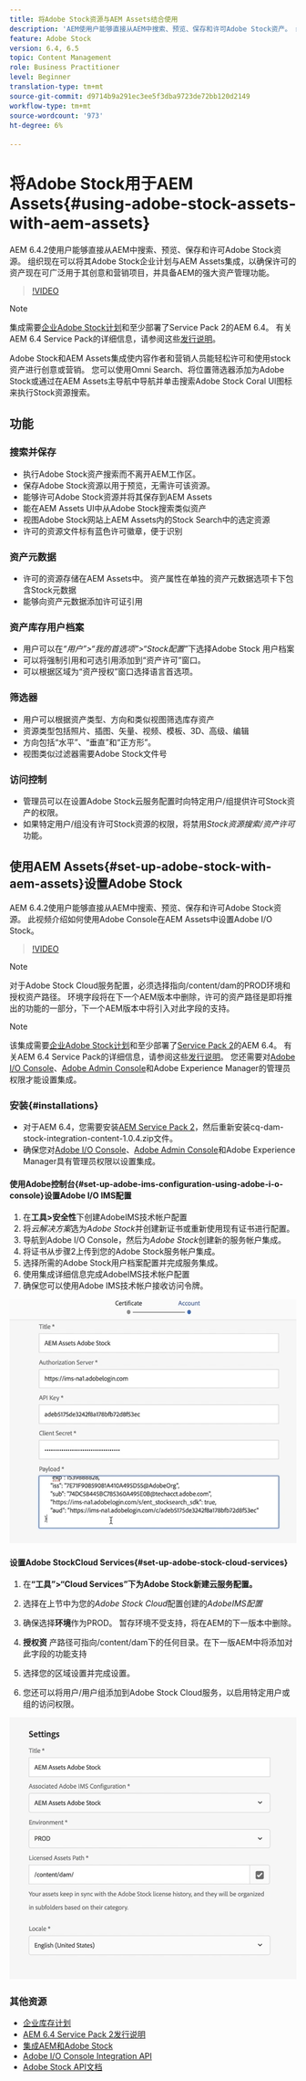 ```yaml
---
title: 将Adobe Stock资源与AEM Assets结合使用
description: 'AEM使用户能够直接从AEM中搜索、预览、保存和许可Adobe Stock资产。 组织现在可以将其Adobe Stock企业计划与AEM Assets集成，以确保许可的资产现在可广泛用于其创意和营销项目，并具备AEM的强大资产管理功能。 '
feature: Adobe Stock
version: 6.4, 6.5
topic: Content Management
role: Business Practitioner
level: Beginner
translation-type: tm+mt
source-git-commit: d9714b9a291ec3ee5f3dba9723de72bb120d2149
workflow-type: tm+mt
source-wordcount: '973'
ht-degree: 6%

---
```



# 将Adobe Stock用于AEM Assets{#using-adobe-stock-assets-with-aem-assets}

AEM 6.4.2使用户能够直接从AEM中搜索、预览、保存和许可Adobe Stock资源。 组织现在可以将其Adobe Stock企业计划与AEM Assets集成，以确保许可的资产现在可广泛用于其创意和营销项目，并具备AEM的强大资产管理功能。

>[!VIDEO](https://video.tv.adobe.com/v/24678/?quality=9&learn=on)

>[!NOTE]
>
>集成需要[企业Adobe Stock计划](https://landing.adobe.com/en/na/products/creative-cloud/ctir-4625-stock-for-enterprise/index.html)和至少部署了Service Pack 2的AEM 6.4。 有关AEM 6.4 Service Pack的详细信息，请参阅这些[发行说明](https://helpx.adobe.com/experience-manager/6-4/release-notes/sp-release-notes.html)。

Adobe Stock和AEM Assets集成使内容作者和营销人员能轻松许可和使用stock资产进行创意或营销。 您可以使用Omni Search、将位置筛选器添加为Adobe Stock或通过在AEM Assets主导航中导航并单击搜索Adobe Stock Coral UI图标来执行Stock资源搜索。

## 功能

### 搜索并保存

* 执行Adobe Stock资产搜索而不离开AEM工作区。
* 保存Adobe Stock资源以用于预览，无需许可该资源。
* 能够许可Adobe Stock资源并将其保存到AEM Assets
* 能在AEM Assets UI中从Adobe Stock搜索类似资产
* 视图Adobe Stock网站上AEM Assets内的Stock Search中的选定资源
* 许可的资源文件标有蓝色许可徽章，便于识别

### 资产元数据

* 许可的资源存储在AEM Assets中。 资产属性在单独的资产元数据选项卡下包含Stock元数据
* 能够向资产元数据添加许可证引用

### 资产库存用户档案

* 用户可以在&#x200B;*“用户”>“我的首选项”>“Stock配置”*&#x200B;下选择Adobe Stock 用户档案
* 可以将强制引用和可选引用添加到“资产许可”窗口。
* 可以根据区域为“资产授权”窗口选择语言首选项。

### 筛选器

* 用户可以根据资产类型、方向和类似视图筛选库存资产
* 资源类型包括照片、插图、矢量、视频、模板、3D、高级、编辑
* 方向包括“水平”、“垂直”和“正方形”。
* 视图类似过滤器需要Adobe Stock文件号

### 访问控制

* 管理员可以在设置Adobe Stock云服务配置时向特定用户/组提供许可Stock资产的权限。
* 如果特定用户/组没有许可Stock资源的权限，将禁用&#x200B;*Stock资源搜索/资产许可*&#x200B;功能。

## 使用AEM Assets{#set-up-adobe-stock-with-aem-assets}设置Adobe Stock

AEM 6.4.2使用户能够直接从AEM中搜索、预览、保存和许可Adobe Stock资源。 此视频介绍如何使用Adobe Console在AEM Assets中设置Adobe I/O Stock。

>[!VIDEO](https://video.tv.adobe.com/v/25043/?quality=12&learn=on)

>[!NOTE]
>
>对于Adobe Stock Cloud服务配置，必须选择指向/content/dam的PROD环境和授权资产路径。 环境字段将在下一个AEM版本中删除，许可的资产路径是即将推出的功能的一部分，下一个AEM版本中将引入对此字段的支持。

>[!NOTE]
>
>该集成需要[企业Adobe Stock计划](https://landing.adobe.com/en/na/products/creative-cloud/ctir-4625-stock-for-enterprise/index.html)和至少部署了[Service Pack 2](https://www.adobeaemcloud.com/content/marketplace/marketplaceProxy.html?packagePath=/content/companies/public/adobe/packages/cq640/servicepack/AEM-6.4.2.0)的AEM 6.4。 有关AEM 6.4 Service Pack的详细信息，请参阅这些[发行说明](https://helpx.adobe.com/experience-manager/6-4/release-notes/sp-release-notes.html)。 您还需要对[Adobe I/O Console](https://console.adobe.io/)、[Adobe Admin Console](https://adminconsole.adobe.com/)和Adobe Experience Manager的管理员权限才能设置集成。

### 安装{#installations}

* 对于AEM 6.4，您需要安装[AEM Service Pack 2](https://www.adobeaemcloud.com/content/marketplace/marketplaceProxy.html?packagePath=/content/companies/public/adobe/packages/cq640/servicepack/AEM-6.4.2.0)，然后重新安装cq-dam-stock-integration-content-1.0.4.zip文件。
* 确保您对[Adobe I/O Console](https://console.adobe.io/)、[Adobe Admin Console](https://adminconsole.adobe.com/)和Adobe Experience Manager具有管理员权限以设置集成。

#### 使用Adobe控制台{#set-up-adobe-ims-configuration-using-adobe-i-o-console}设置Adobe I/O IMS配置

1. 在&#x200B;**工具>安全性**&#x200B;下创建AdobeIMS技术帐户配置
2. 将&#x200B;*云解决方案*&#x200B;选为&#x200B;*Adobe Stock*&#x200B;并创建新证书或重新使用现有证书进行配置。
3. 导航到Adobe I/O Console，然后为&#x200B;*Adobe Stock*&#x200B;创建新的服务帐户集成。
4. 将证书从步骤2上传到您的Adobe Stock服务帐户集成。
5. 选择所需的Adobe Stock用户档案配置并完成服务集成。
6. 使用集成详细信息完成AdobeIMS技术帐户配置
7. 确保您可以使用Adobe IMS技术帐户接收访问令牌。

![Adobe IMS 技术帐户](assets/screen_shot_2018-10-22at12219pm.png)

#### 设置Adobe StockCloud Services{#set-up-adobe-stock-cloud-services}

1. 在&#x200B;**“工具”>“Cloud Services”下为Adobe Stock新建云服务配置。**
2. 选择在上节中为您的&#x200B;*Adobe Stock Cloud*&#x200B;配置创建的&#x200B;*AdobeIMS配置*

3. 确保选择&#x200B;**环境**&#x200B;作为PROD。 暂存环境不受支持，将在AEM的下一版本中删除。
4. **授权资** 产路径可指向/content/dam下的任何目录。在下一版AEM中将添加对此字段的功能支持
5. 选择您的区域设置并完成设置。
6. 您还可以将用户/用户组添加到Adobe Stock Cloud服务，以启用特定用户或组的访问权限。

![Adobe资产Stock配置](assets/screen_shot_2018-10-22at12425pm.png)

### 其他资源

* [企业库存计划](https://landing.adobe.com/en/na/products/creative-cloud/ctir-4625-stock-for-enterprise/index.html)
* [AEM 6.4 Service Pack 2发行说明](https://helpx.adobe.com/experience-manager/6-4/release-notes/sp-release-notes.html)
* [集成AEM和Adobe Stock](https://helpx.adobe.com/experience-manager/6-5/assets/using/aem-assets-adobe-stock.html#IntegrateAEMandAdobeStock)
* [Adobe I/O Console Integration API](https://www.adobe.io/apis/cloudplatform/console/authentication/gettingstarted.html)
* [Adobe Stock API文档](https://www.adobe.io/apis/creativecloud/stock/docs.html)